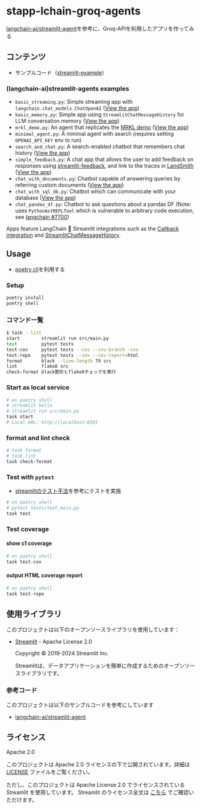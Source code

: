 # stapp-lchain-groq-agents
[langchain-ai/streamlit-agent](https://github.com/langchain-ai/streamlit-agent)を参考に、Groq-APIを利用したアプリを作ってみる

## コンテンツ
- サンプルコード（[streamlit-example](https://github.com/streamlit/streamlit-example)）
### (langchain-ai)streamlit-agents examples

- `basic_streaming.py`: Simple streaming app with `langchain.chat_models.ChatOpenAI` ([View the app](https://langchain-streaming-example.streamlit.app/))
- `basic_memory.py`: Simple app using `StreamlitChatMessageHistory` for LLM conversation memory ([View the app](https://langchain-st-memory.streamlit.app/))
- `mrkl_demo.py`: An agent that replicates the [MRKL demo](https://python.langchain.com/docs/modules/agents/how_to/mrkl) ([View the app](https://langchain-mrkl.streamlit.app))
- `minimal_agent.py`: A minimal agent with search (requires setting `OPENAI_API_KEY` env to run)
- `search_and_chat.py`: A search-enabled chatbot that remembers chat history ([View the app](https://langchain-chat-search.streamlit.app/))
- `simple_feedback.py`: A chat app that allows the user to add feedback on responses using [streamlit-feedback](https://github.com/trubrics/streamlit-feedback), and link to the traces in [LangSmith](https://docs.smith.langchain.com/) ([View the app](https://langsmith-simple-feedback.streamlit.app/))
- `chat_with_documents.py`: Chatbot capable of answering queries by referring custom documents ([View the app](https://langchain-document-chat.streamlit.app/))
- `chat_with_sql_db.py`: Chatbot which can communicate with your database ([View the app](https://langchain-chat-sql.streamlit.app/))
- `chat_pandas_df.py`: Chatbot to ask questions about a pandas DF (Note: uses `PythonAstREPLTool` which is vulnerable to arbitrary code execution,
  see [langchain #7700](https://github.com/langchain-ai/langchain/issues/7700))

Apps feature LangChain 🤝 Streamlit integrations such as the
[Callback integration](https://python.langchain.com/docs/modules/callbacks/integrations/streamlit) and
[StreamlitChatMessageHistory](https://python.langchain.com/docs/integrations/memory/streamlit_chat_message_history).



## Usage
- [poetry cli](https://cocoatomo.github.io/poetry-ja/cli/)を利用する

### Setup
```sh
poetry install
poetry shell
```

### コマンド一覧
```sh
$ task --list
start        streamlit run src/main.py
test         pytest tests
test-cov     pytest tests --cov --cov-branch -svx
test-repo    pytest tests --cov --cov-report=html
format       black --line-length 79 src
lint         flake8 src
check-format black整形とflake8チェックを実行
```

### Start as local service
```sh
# on poetry shell
# streamlit hello
# streamlit run src/main.py
task start
# Local URL: http://localhost:8501
```


### format and lint check
```sh
# task format
# task lint
task check-format
```


### Test with `pytest`
- [streamlitのテスト手法](https://docs.streamlit.io/develop/concepts/app-testing/get-started)を参考にテストを実施
```sh
# on poetry shell
# pytest tests/test_main.py
task test
```

### Test coverage

#### show c1 coverage
```sh
# on poetry shell
task test-cov
```

#### output HTML coverage report
```sh
# on poetry shell
task test-repo
```


## 使用ライブラリ

このプロジェクトは以下のオープンソースライブラリを使用しています：

- [Streamlit](https://streamlit.io/) - Apache License 2.0

  Copyright © 2019-2024 Streamlit Inc.

  Streamlitは、データアプリケーションを簡単に作成するためのオープンソースライブラリです。

### 参考コード
このプロジェクトは以下のサンプルコードを参考にしています

- [langchain-ai/streamlit-agent](https://github.com/langchain-ai/streamlit-agent)

## ライセンス
Apache 2.0

このプロジェクトは Apache 2.0 ライセンスの下で公開されています。詳細は [LICENSE](./LICENSE) ファイルをご覧ください。

ただし、このプロジェクトは Apache License 2.0 でライセンスされている Streamlit を使用しています。
Streamlit のライセンス全文は [こちら](https://github.com/streamlit/streamlit/blob/develop/LICENSE) でご確認いただけます。
